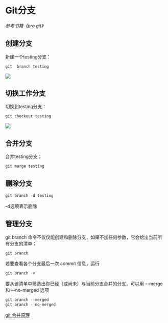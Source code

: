 # Git分支
*参考书籍《pro git》*
## 创建分支
新建一个testing分支：
```c
git  branch testing 
```
![](https://pic3.58cdn.com.cn/nowater/webim/big/n_v271c4fc22248b4904be523f1ebd68701a.png)
## 切换工作分支
切换到testing分支：
```c
git checkout testing
```
![](https://pic3.58cdn.com.cn/nowater/webim/big/n_v29bc3b33c7de7486c82c86736eab5613c.png)
## 合并分支
合并testing分支；
```c
git marge testing
```
## 删除分支
```c
git branch -d testing
```
-d选项表示删除
## 管理分支
git branch 命令不仅仅能创建和删除分支，如果不加任何参数，它会给出当前所有分支的清单：
```c
git branch
```
若要查看各个分支最后一次 commit 信息，运行
```c
git branch -v
```
要从该清单中筛选出你已经（或尚未）与当前分支合并的分支，可以用 --merge 和 --no-merged 选项
```c
git branch --merged
git branch --no-merged
```
[git 合并原理](https://zhuanlan.zhihu.com/p/192972614)